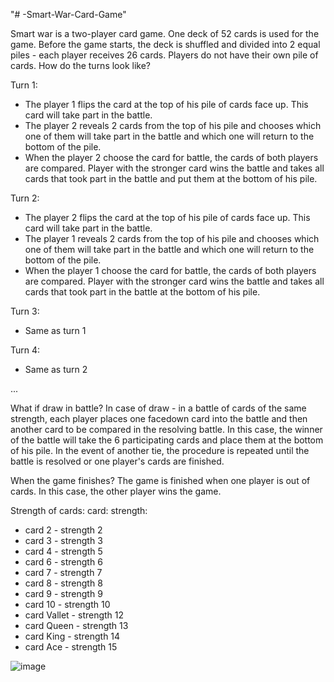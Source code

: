 "# -Smart-War-Card-Game" 

Smart war is a two-player card game. One deck of 52 cards is used for the game. 
Before the game starts, the deck is shuffled and divided into 2 equal piles - each player receives 26 cards.
Players do not have their own pile of cards. How do the turns look like?

Turn 1:
- The player 1 flips the card at the top of his pile of cards face up. This card will take part in the battle. 
- The player 2 reveals 2 cards from the top of his pile and chooses which one of them will take part in the battle and which one will return to the bottom of the pile.
- When the player 2 choose the card for battle, the cards of both players are compared. Player with the stronger card wins the battle and takes all cards that took part in the battle and put them at the bottom of his pile.

Turn 2:
- The player 2 flips the card at the top of his pile of cards face up. This card will take part in the battle. 
- The player 1 reveals 2 cards from the top of his pile and chooses which one of them will take part in the battle and which one will return to the bottom of the pile.
- When the player 1 choose the card for battle, the cards of both players are compared. Player with the stronger card wins the battle and takes all cards that took part in the battle at the bottom of his pile.

Turn 3:
- Same as turn 1

Turn 4:
- Same as turn 2

...

What if draw in battle?
In case of draw - in a battle of cards of the same strength, each player places one facedown card into the battle and then another card to be compared in the resolving battle. 
In this case, the winner of the battle will take the 6 participating cards and place them at the bottom of his pile. 
In the event of another tie, the procedure is repeated until the battle is resolved or one player's cards are finished. 

When the game finishes?
The game is finished when one player is out of cards. In this case, the other player wins the game.

Strength of cards:
card:            strength:
- card 2         - strength 2
- card 3         - strength 3
- card 4         - strength 5
- card 6         - strength 6
- card 7         - strength 7
- card 8         - strength 8
- card 9         - strength 9
- card 10        - strength 10
- card Vallet    - strength 12
- card Queen     - strength 13
- card King      - strength 14
- card Ace       - strength 15


![image](https://user-images.githubusercontent.com/34386661/155803672-e1dd29cb-a91b-4598-9c3d-47548fd50a31.png)



